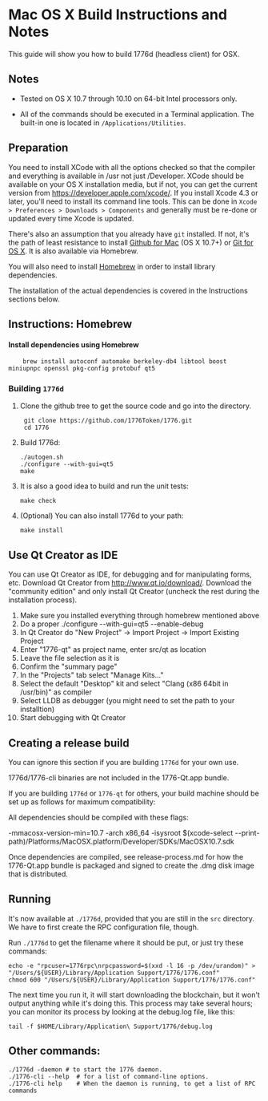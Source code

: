 Mac OS X Build Instructions and Notes
====================================
This guide will show you how to build 1776d (headless client) for OSX.

Notes
-----

* Tested on OS X 10.7 through 10.10 on 64-bit Intel processors only.

* All of the commands should be executed in a Terminal application. The
built-in one is located in `/Applications/Utilities`.

Preparation
-----------

You need to install XCode with all the options checked so that the compiler
and everything is available in /usr not just /Developer. XCode should be
available on your OS X installation media, but if not, you can get the
current version from https://developer.apple.com/xcode/. If you install
Xcode 4.3 or later, you'll need to install its command line tools. This can
be done in `Xcode > Preferences > Downloads > Components` and generally must
be re-done or updated every time Xcode is updated.

There's also an assumption that you already have `git` installed. If
not, it's the path of least resistance to install [Github for Mac](https://mac.github.com/)
(OS X 10.7+) or
[Git for OS X](https://code.google.com/p/git-osx-installer/). It is also
available via Homebrew.

You will also need to install [Homebrew](http://brew.sh) in order to install library
dependencies.

The installation of the actual dependencies is covered in the Instructions
sections below.

Instructions: Homebrew
----------------------

#### Install dependencies using Homebrew

        brew install autoconf automake berkeley-db4 libtool boost miniupnpc openssl pkg-config protobuf qt5

### Building `1776d`

1. Clone the github tree to get the source code and go into the directory.

        git clone https://github.com/1776Token/1776.git
        cd 1776

2.  Build 1776d:

        ./autogen.sh
        ./configure --with-gui=qt5
        make

3.  It is also a good idea to build and run the unit tests:

        make check

4.  (Optional) You can also install 1776d to your path:

        make install

Use Qt Creator as IDE
------------------------
You can use Qt Creator as IDE, for debugging and for manipulating forms, etc.
Download Qt Creator from http://www.qt.io/download/. Download the "community edition" and only install Qt Creator (uncheck the rest during the installation process).

1. Make sure you installed everything through homebrew mentioned above
2. Do a proper ./configure --with-gui=qt5 --enable-debug
3. In Qt Creator do "New Project" -> Import Project -> Import Existing Project
4. Enter "1776-qt" as project name, enter src/qt as location
5. Leave the file selection as it is
6. Confirm the "summary page"
7. In the "Projects" tab select "Manage Kits..."
8. Select the default "Desktop" kit and select "Clang (x86 64bit in /usr/bin)" as compiler
9. Select LLDB as debugger (you might need to set the path to your installtion)
10. Start debugging with Qt Creator

Creating a release build
------------------------
You can ignore this section if you are building `1776d` for your own use.

1776d/1776-cli binaries are not included in the 1776-Qt.app bundle.

If you are building `1776d` or `1776-qt` for others, your build machine should be set up
as follows for maximum compatibility:

All dependencies should be compiled with these flags:

 -mmacosx-version-min=10.7
 -arch x86_64
 -isysroot $(xcode-select --print-path)/Platforms/MacOSX.platform/Developer/SDKs/MacOSX10.7.sdk

Once dependencies are compiled, see release-process.md for how the 1776-Qt.app
bundle is packaged and signed to create the .dmg disk image that is distributed.

Running
-------

It's now available at `./1776d`, provided that you are still in the `src`
directory. We have to first create the RPC configuration file, though.

Run `./1776d` to get the filename where it should be put, or just try these
commands:

    echo -e "rpcuser=1776rpc\nrpcpassword=$(xxd -l 16 -p /dev/urandom)" > "/Users/${USER}/Library/Application Support/1776/1776.conf"
    chmod 600 "/Users/${USER}/Library/Application Support/1776/1776.conf"

The next time you run it, it will start downloading the blockchain, but it won't
output anything while it's doing this. This process may take several hours;
you can monitor its process by looking at the debug.log file, like this:

    tail -f $HOME/Library/Application\ Support/1776/debug.log

Other commands:
-------

    ./1776d -daemon # to start the 1776 daemon.
    ./1776-cli --help  # for a list of command-line options.
    ./1776-cli help    # When the daemon is running, to get a list of RPC commands
